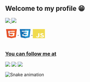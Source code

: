 ## Welcome to my profile 😁

 <div>
  <a href="https://github.com/dennisemed">
  <img height="180em" src="https://github-readme-stats.vercel.app/api?username=dennisemed&show_icons=true&theme=cobalt&include_all_commits=true&count_private=true"/>
  <img height="180em" src="https://github-readme-stats.vercel.app/api/top-langs/?username=dennisemed&layout=compact&langs_count=6&theme=cobalt"/>
</div>
<div style="display: inline_block"><br>
  <img align="center" alt="HTML" height="30" width="40" src="https://raw.githubusercontent.com/devicons/devicon/master/icons/html5/html5-original.svg">
  <img align="center" alt="CSS" height="30" width="40" src="https://raw.githubusercontent.com/devicons/devicon/master/icons/css3/css3-original.svg">
  <img align="center" alt="Js" height="30" width="40" src="https://raw.githubusercontent.com/devicons/devicon/master/icons/javascript/javascript-plain.svg">
</div>
 
 <br>
 
  ### You can follow me at 
 
<div> 
  <a href="https://instagram.com/devemdobro" target="_blank"><img src="https://img.shields.io/badge/-Instagram-%23E4405F?style=flat&logo=instagram&logoColor=white" target="_blank"></a>
  <a href = "mailto:dennisemed1@gmail.com"><img src="https://img.shields.io/badge/-Gmail-%23b50f00?style=flat&logo=gmail&logoColor=white" target="_blank"></a>
  <a href="https://www.linkedin.com/in/dennisemed" target="_blank"><img src="https://img.shields.io/badge/-LinkedIn-%230077B5?style=flate&logo=linkedin&logoColor=white" target="_blank"></a> 
 
  ![Snake animation](https://github.com/devemdobro/devemdobro/blob/output/github-contribution-grid-snake.svg)

</div>
